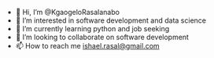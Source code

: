 - 👋 Hi, I’m @KgaogeloRasalanabo
- 👀 I’m interested in software development and data science 
- 🌱 I’m currently learning python and job seeking 
- 💞️ I’m looking to collaborate on software development 
- 📫 How to reach me ishael.rasal@gmail.com

<!---
KgaogeloRasalanabo/KgaogeloRasalanabo is a ✨ special ✨ repository because its `README.md` (this file) appears on your GitHub profile.
You can click the Preview link to take a look at your changes.
--->

